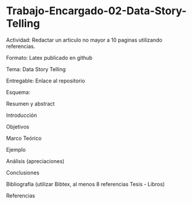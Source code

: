 # Trabajo-Encargado-02-Data-Story-Telling

Actividad: Redactar un articulo no mayor a 10 paginas utilizando referencias.

Formato: Latex publicado en github

Tema: Data Story Telling

Entregable: Enlace al repositorio

Esquema:

Resumen y abstract

Introducción 

Objetivos

Marco Teórico

Ejemplo

Análisis (apreciaciones)

Conclusiones

Bibliografía (utilizar Bibtex, al menos 8 referencias Tesis - Libros)

Referencias

